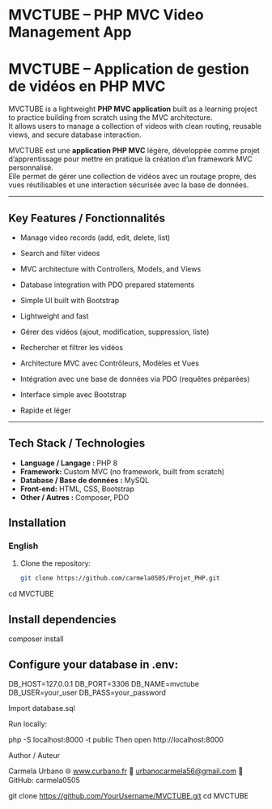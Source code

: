 # MVCTUBE – PHP MVC Video Management App
# MVCTUBE – Application de gestion de vidéos en PHP MVC

MVCTUBE is a lightweight **PHP MVC application** built as a learning project to practice building from scratch using the MVC architecture.  
It allows users to manage a collection of videos with clean routing, reusable views, and secure database interaction.  

MVCTUBE est une **application PHP MVC** légère, développée comme projet d’apprentissage pour mettre en pratique la création d’un framework MVC personnalisé.  
Elle permet de gérer une collection de vidéos avec un routage propre, des vues réutilisables et une interaction sécurisée avec la base de données.  

---

##  Key Features / Fonctionnalités
-  Manage video records (add, edit, delete, list)  
-  Search and filter videos  
-  MVC architecture with Controllers, Models, and Views  
-  Database integration with PDO prepared statements  
-  Simple UI built with Bootstrap  
-  Lightweight and fast  

-  Gérer des vidéos (ajout, modification, suppression, liste)  
-  Rechercher et filtrer les vidéos  
-  Architecture MVC avec Contrôleurs, Modèles et Vues  
-  Intégration avec une base de données via PDO (requêtes préparées)  
-  Interface simple avec Bootstrap  
-  Rapide et léger  

---

##  Tech Stack / Technologies
- **Language / Langage :** PHP 8  
- **Framework:** Custom MVC (no framework, built from scratch)  
- **Database / Base de données :** MySQL  
- **Front-end:** HTML, CSS, Bootstrap  
- **Other / Autres :** Composer, PDO  

##  Installation

### English
1. Clone the repository:
   ```bash
   git clone https://github.com/carmela0505/Projet_PHP.git

 cd MVCTUBE

 ## Install dependencies 
 composer install

 ## Configure your database in .env:

DB_HOST=127.0.0.1
DB_PORT=3306
DB_NAME=mvctube
DB_USER=your_user
DB_PASS=your_password

Import database.sql

Run locally:

php -S localhost:8000 -t public
Then open http://localhost:8000

 Author / Auteur

Carmela Urbano
🌐 www.curbano.fr
📧 urbanocarmela56@gmail.com
💼 GitHub: carmela0505

   
   git clone https://github.com/YourUsername/MVCTUBE.git
   cd MVCTUBE
